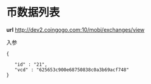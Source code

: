 # 币数据列表 #
**url**
http://dev2.coingogo.com:10/mobi/exchanges/view

入参

	{

	   "id" : "21",
	   "vcd" : "625653c900e68750838c0a3b69acf748"
	}



